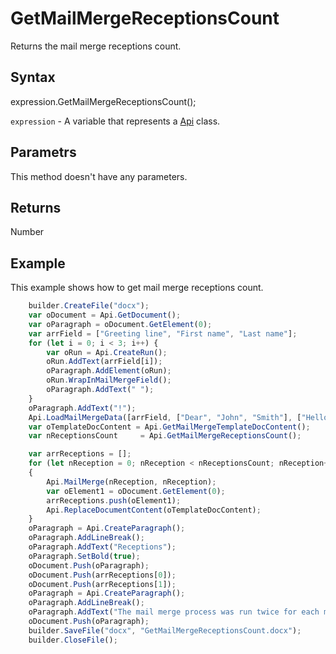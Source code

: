 # GetMailMergeReceptionsCount

Returns the mail merge receptions count.

## Syntax

expression.GetMailMergeReceptionsCount();

`expression` - A variable that represents a [Api](../Api.md) class.

## Parametrs

This method doesn't have any parameters.

## Returns

Number

## Example

This example shows how to get mail merge receptions count.

```javascript
	builder.CreateFile("docx");
	var oDocument = Api.GetDocument();
	var oParagraph = oDocument.GetElement(0);
	var arrField = ["Greeting line", "First name", "Last name"];
	for (let i = 0; i < 3; i++) {
		var oRun = Api.CreateRun();
		oRun.AddText(arrField[i]);
		oParagraph.AddElement(oRun);
		oRun.WrapInMailMergeField();
		oParagraph.AddText(" ");
	}
	oParagraph.AddText("!");
	Api.LoadMailMergeData([arrField, ["Dear", "John", "Smith"], ["Hello", "Lara", "Davis"]]);
	var oTemplateDocContent = Api.GetMailMergeTemplateDocContent();
	var nReceptionsCount     = Api.GetMailMergeReceptionsCount();

	var arrReceptions = [];
	for (let nReception = 0; nReception < nReceptionsCount; nReception++) 
	{
		Api.MailMerge(nReception, nReception);
		var oElement1 = oDocument.GetElement(0);
		arrReceptions.push(oElement1);
		Api.ReplaceDocumentContent(oTemplateDocContent);
	}
	oParagraph = Api.CreateParagraph();
	oParagraph.AddLineBreak();
	oParagraph.AddText("Receptions");
	oParagraph.SetBold(true);
	oDocument.Push(oParagraph);
	oDocument.Push(arrReceptions[0]);
	oDocument.Push(arrReceptions[1]);
	oParagraph = Api.CreateParagraph();
	oParagraph.AddLineBreak();
	oParagraph.AddText("The mail merge process was run twice for each mail merge reception. But the results were replaced with the mail merge template document content. This template allows you to save each mail merge reception to the separate file.");
	oDocument.Push(oParagraph);
	builder.SaveFile("docx", "GetMailMergeReceptionsCount.docx");
	builder.CloseFile();
```